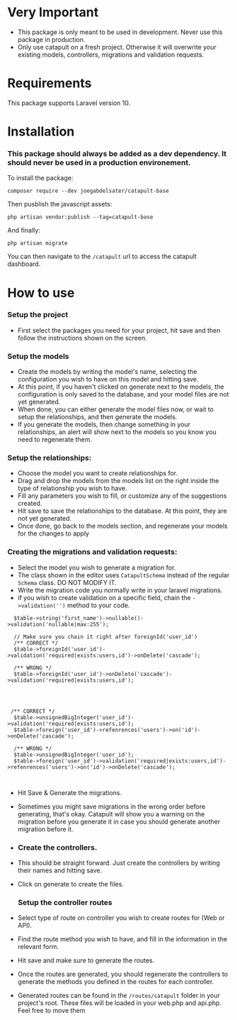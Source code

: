 # Very Important
- This package is only meant to be used in development. Never use this package in production.
- Only use catapult on a fresh project. Otherwise it will overwrite your existing models, controllers, migrations and validation requests.


# Requirements
This package supports Laravel version 10.

# Installation

### This package should always be added as a dev dependency. It should never be used in a production environement.

To install the package:

```
composer require --dev joegabdelsater/catapult-base
```

Then pusblish the javascript assets:
```
php artisan vendor:publish --tag=catapult-base
```

And finally:

```
php artisan migrate
```

You can then navigate to the ```/catapult``` url to access the catapult dashboard.

# How to use

### Setup the project
- First select the packages you need for your project, hit save and then follow the instructions shown on the screen.

### Setup the models
- Create the models by writing the model's name, selecting the configuration you wish to have on this model and hitting save.
- At this point, if you haven't clicked on generate next to the models, the configuration is only saved to the database, and your model files are not yet generated.
- When done, you can either generate the model files now, or wait to setup the relationships, and then generate the models.
- If you generate the models, then change something in your relationships, an alert will show next to the models so you know you need to regenerate them.

### Setup the relationships:
- Choose the model you want to create relationships for.
- Drag and drop the models from the models list on the right inside the type of relationship you wish to have.
- Fill any parameters you wish to fill, or customize any of the suggestions created.
- Hit save to save the relationships to the database. At this point, they are not yet generated.
- Once done, go back to the models section, and regenerate your models for the changes to apply

### Creating the migrations and validation requests:
- Select the model you wish to generate a migration for.
- The class shown in the editor uses ```CatapultSchema``` instead of the regular ```Schema``` class. DO NOT MODIFY IT.
- Write the migration code you normally write in your laravel migrations.
- if you wish to create validation on a specific field, chain the `->validation('')` method to your code.

```
  $table->string('first_name')->nullable()->validation('nullable|max:255');

  // Make sure you chain it right after foreignId('user_id')
  /** CORRECT */
  $table->foreignId('user_id')->validation('required|exists:users,id')->onDelete('cascade');

  /** WRONG */
  $table->foreignId('user_id')->onDelete('cascade')->validation('required|exists:users,id');




 /** CORRECT */
  $table->unsignedBigInteger('user_id')->validation('required|exists:users,id'); 
  $table->foreign('user_id')->refenrences('users')->on('id')->onDelete('cascade');

  /** WRONG */
  $table->unsignedBigInteger('user_id'); 
  $table->foreign('user_id')->validation('required|exists:users,id')->refenrences('users')->on('id')->onDelete('cascade');

  
```

- Hit Save & Generate the migrations.
- Sometimes you might save migrations in the wrong order before generating, that's okay. Catapult will show you a warning on the migration before you generate it in case you should generate another migration before it.


- ### Create the controllers.
- This should be straight forward. Just create the controllers by writing their names and hitting save.
- Click on generate to create the files.

  ### Setup the controller routes
- Select type of route on controller you wish to create routes for (Web or API). 
- Find the route method you wish to have, and fill in the information in the relevant form.
- Hit save and make sure to generate the routes.
- Once the routes are generated, you should regenerate the controllers to generate the methods you defined in the routes for each controller.
- Generated routes can be found in the ```/routes/catapult``` folder in your project's root. These files will be loaded in your web.php and api.php. Feel free to move them 
